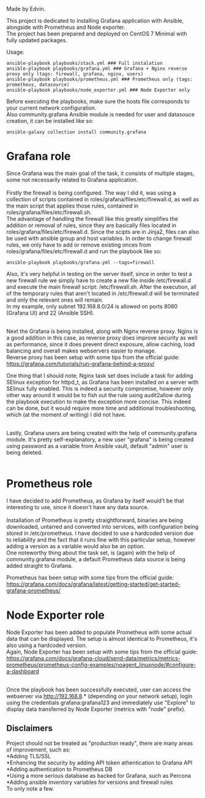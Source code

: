 Made by Edvin.

This project is dedicated to installing Grafana application with Ansible, alongside with Prometheus and Node exporter. <br />
The project has been prepared and deployed on CentOS 7 Minimal with fully updated packages.

Usage:  <br />
```
ansible-playbook playbooks/stack.yml ### Full instalation
ansible-playbook playbooks/grafana.yml ### Grafana + Nginx reverse proxy only (tags: firewall, grafana, nginx, users)
ansible-playbook playbooks/prometheus.yml ### Prometheus only (tags: prometheus, datasource)
ansible-playbook playbooks/node_exporter.yml ### Node Exporter only
```
Before executing the playbooks, make sure the hosts file corresponds to your current network configuration. <br />
Also community.grafana Ansible module is needed for user and datasouce creation, it can be installed like so:
```
ansible-galaxy collection install community.grafana
```
# Grafana role

Since Grafana was the main goal of the task, it consists of multiple stages, some not necessarily related to Grafana application. <br /> <br />
Firstly the firewall is being configured. The way I did it, was using a collection of scripts contained in roles/grafana/files/etc/firewall.d, as well as the main script that applies those rules, contained in roles/grafana/files/etc/firewall.sh. <br />
The advantage of handling the firewall like this greatly simplifies the addition or removal of rules, since they are basically files located in roles/grafana/files/etc/firewall.d. Since the scipts are in Jinja2, files can also be used with ansible group and host variables. In order to change firewall rules, we only have to add or remove existing onces from roles/grafana/files/etc/firewall.d and run the playbook like so:
```
ansible-playbook playbooks/grafana.yml --tags=firewall
```
Also, it's very helpful in testing on the server itself, since in order to test a new firewall rule we simply have to create a new file inside /etc/firewall.d and execute the main firewall script: /etc/firewall.sh. After the execution, all of the temporary rules that aren't located in /etc/firewall.d will be terminated and only the relevant ones will remain. <br />
In my example, only subnet  192.168.8.0/24 is allowed on ports 8080 (Grafana UI) and 22 (Ansible SSH).<br /><br />

Next the Grafana is being installed, along with Nginx reverse proxy. Nginx is a good addition in this case, as reverse proxy does improve security as well as performance, since it does prevent direct exposure, allow caching, load balancing and overall makes webservers easier to manage.<br />
Reverse proxy has been setup with some tips from the official guide: https://grafana.com/tutorials/run-grafana-behind-a-proxy/<br />

One thing that I should note, Nginx task set does include a task for adding SElinux exception for httpd_t, as Grafana has been installed on a server with SElinux fully enabled. This is indeed a security compromise, however only other way around it would be to fish out the rule using audit2allow during the playbook execution to make the exception more concise. This indeed can be done, but it would require more time and additional troubleshooting, which (at the moment of writing) I did not have. <br /> <br />

Lastly, Grafana users are being created with the help of community.grafana module. It's pretty self-explanatory, a new user "grafana" is being created using password as a variable from Ansible vault, default "admin" user is being deleted.<br /><br />

# Prometheus role
I have decided to add Prometheus, as Grafana by itself would't be that interesting to use, since it doesn't have any data source. <br /><br />
Installation of Prometheus is pretty straightforward, binaries are being downloaded, untarred and converted into services, with configuration being stored in /etc/prometheus. I have decided to use a hardcoded version due to reliability and the fact that it runs fine with this particular setup, however adding a version as a variable would also be an option.<br />
One noteworthy thing about the task set, is (again) with the help of community.grafana module, a default Prometheus data source is being added straight to Grafana.<br />

Prometheus has been setup with some tips from the official guide: https://grafana.com/docs/grafana/latest/getting-started/get-started-grafana-prometheus/

# Node Exporter role
Node Exporter has been added to populate Prometheus with some actual data that can be displayed. The setup is almost identical to Prometheus, it's also using a hardcoded version.<br />
Again, Node Exporter has been setup with some tips from the official guide: https://grafana.com/docs/grafana-cloud/send-data/metrics/metrics-prometheus/prometheus-config-examples/noagent_linuxnode/#configure-a-dashboard<br /><br />

Once the playbook has been successfully executed, user can access the webserver via http://192.168.8.* (depending on your network setup), login using the credentials grafana:grafana123 and immediately use "Explore" to display data transferred by Node Exporter (metrics with "node" prefix).

## Disclaimers
Project should not be treated as "production ready", there are many areas of improvement, such as:<br />
*Adding TLS/SSL <br />
*Enhancing the security by adding API token athentication to Grafana API<br />
*Adding authentication to Prometheus DB<br />
*Using a more serious database as backed for Grafana, such as Percona<br />
*Adding ansible inventory variables for versions and firewall rules<br />
To only note a few.
